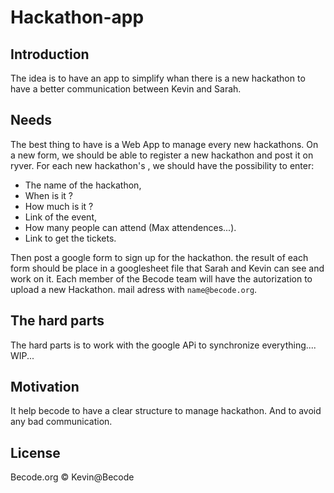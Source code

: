 # Hackathon-app

## Introduction

The idea is to have an app to simplify whan there is a new hackathon to have a better communication between Kevin and Sarah.

## Needs

The best thing to have is a Web App to manage every new hackathons.
On a new form, we should be able to register a new hackathon and post it on ryver.
For each new hackathon's , we should have the possibility to enter:

- The name of the hackathon,
- When is it ?
- How much is it ?
- Link of the event,
- How many people can attend (Max attendences...).
- Link to get the tickets.

Then post a google form to sign up for the hackathon. the result of each form should be place in a googlesheet file that Sarah and Kevin can see and work on it.
Each member of the Becode team will have the autorization to upload a new Hackathon.
mail adress with `name@becode.org`.

## The hard parts

The hard parts is to work with the google APi to synchronize everything....
WIP...

## Motivation

It help becode to have a clear structure to manage hackathon. And to avoid any bad communication.

## License
Becode.org
© Kevin@Becode
